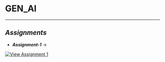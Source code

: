 # **GEN_AI**
-----
  ## *Assignments*
- <b><i>Assignment-1</i></b> → 
<a href="https://github.com/Eshwar1435/GEN_AI_2072/blob/main/2303A52072_GenAI_A1.ipynb" target="_blank">
  <img src="https://img.shields.io/badge/View-Assignment%201-blue" alt="View Assignment 1">
</a>

  
